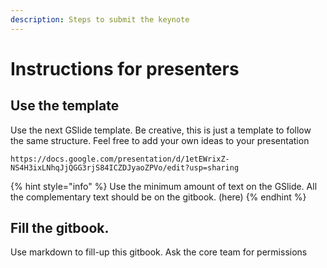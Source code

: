 ```yaml
---
description: Steps to submit the keynote
---
```


# Instructions for presenters

## Use the template

Use the next GSlide template. Be creative, this is just a template to follow the same structure. Feel free to add your own ideas to your presentation

```
https://docs.google.com/presentation/d/1etEWrixZ-NS4H3ixLNhqJjQGG3rjS84ICZDJyaoZPVo/edit?usp=sharing
```

{% hint style="info" %}
Use the minimum amount of text on the GSlide. All the complementary text should be on the gitbook. \(here\)
{% endhint %}

## Fill the gitbook.

Use markdown to fill-up this gitbook. Ask the core team for permissions



